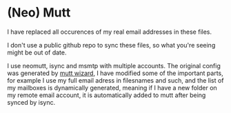 # (Neo) Mutt

I have replaced all occurences of my real email addresses in these files.

I don't use a public github repo to sync these files, so what you're seeing might be out of date.

I use neomutt, isync and msmtp with multiple accounts. The original config was generated by [mutt wizard](https://github.com/LukeSmithxyz/mutt-wizard), I have modified some of the important parts, for example I use my full email adress in filesnames and such, and the list of my mailboxes is dynamically generated, meaning if I have a new folder on my remote email account, it is automatically added to mutt after being synced by isync.
